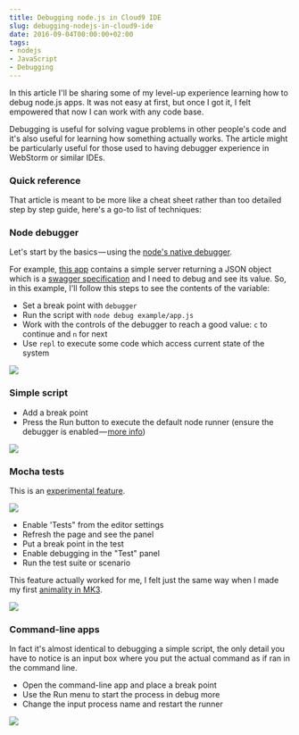 ```yaml
---
title: Debugging node.js in Cloud9 IDE
slug: debugging-nodejs-in-cloud9-ide
date: 2016-09-04T00:00:00+02:00
tags:
- nodejs
- JavaScript
- Debugging
---
```


In this article I'll be sharing some of my level-up experience learning how to debug node.js apps. It was not easy at first, but once I got it, I felt empowered that now I can work with any code base.

Debugging is useful for solving vague problems in other people's code and it's also useful for learning how something actually works. The article might be particularly useful for those used to having debugger experience in WebStorm or similar IDEs.

### Quick reference

That article is meant to be more like a cheat sheet rather than too detailed step by step guide, here's a go-to list of techniques:

### Node debugger

Let's start by the basics — using the [node's native debugger][1].

For example, [this app][2] contains a simple server returning a JSON object which is a [swagger specification][3] and I need to debug and see its value. So, in this example, I'll follow this steps to see the contents of the variable:

* Set a break point with `debugger`
* Run the script with `node debug example/app.js`
* Work with the controls of the debugger to reach a good value: `c` to continue and `n` for next
* Use `repl` to execute some code which access current state of the system

![][4]

### Simple script

* Add a break point
* Press the Run button to execute the default node runner (ensure the debugger is enabled — [more info][5])

![][6]

### Mocha tests

This is an [experimental feature][7].

![][8]

* Enable 'Tests" from the editor settings
* Refresh the page and see the panel
* Put a break point in the test
* Enable debugging in the "Test" panel
* Run the test suite or scenario

This feature actually worked for me, I felt just the same way when I made my first [animality in MK3][9].

![][10]

### Command-line apps

In fact it's almost identical to debugging a simple script, the only detail you have to notice is an input box where you put the actual command as if ran in the command line.

* Open the command-line app and place a break point
* Use the Run menu to start the process in debug more
* Change the input process name and restart the runner

![][11]





[1]: https://nodejs.org/api/debugger.html
[2]: https://github.com/Surnet/swagger-jsdoc/blob/master/example/app.js
[3]: https://www.google.be/url?sa=t&amp;rct=j&amp;q=&amp;esrc=s&amp;source=web&amp;cd=1&amp;cad=rja&amp;uact=8&amp;ved=0ahUKEwiG4Pi0qfbOAhUEOhQKHaQICOAQFggcMAA&amp;url=http%3A%2F%2Fswagger.io%2Fspecification%2F&amp;usg=AFQjCNH_jZB7rkJVVCg-JHFmeLAHwMnUfw&amp;sig2=R2rG7_9EH1ctFeFwtJ7cPw&amp;bvm=bv.131783435,d.d24
[4]: https://cdn-images-1.medium.com/max/800/1*CHRmYU912yZDRmqz7Z490w.gif
[5]: https://docs.c9.io/docs/debugging-your-code
[6]: https://cdn-images-1.medium.com/max/800/1*I-mVNLptBFDG-EaJpLR6rQ.gif
[7]: https://docs.c9.io/docs/experimental-features
[8]: https://cdn-images-1.medium.com/max/800/1*-8oDjYBTEU4-G8H5_vw5lg.png
[9]: http://mortalkombat.wikia.com/wiki/Animality
[10]: https://cdn-images-1.medium.com/max/800/1*OHINaf_jcvN75EN1M0ozlQ.gif
[11]: https://cdn-images-1.medium.com/max/800/1*V9xHSnqzwCasqzHiHyBD5Q.gif
